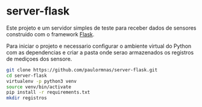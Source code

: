 # server-flask
Este projeto e um servidor simples de teste para receber dados de sensores construido com o framework [Flask](https://flask.palletsprojects.com/en/1.1.x/).

Para iniciar o projeto e necessario configurar o ambiente virtual do Python com as dependencias e criar a pasta onde serao armazenados os registros de mediçoes dos sensore.

```bash
git clone https://github.com/paulormnas/server-flask.git
cd server-flask
virtualenv -p python3 venv
source venv/bin/activate
pip install -r requirements.txt
mkdir registros
```